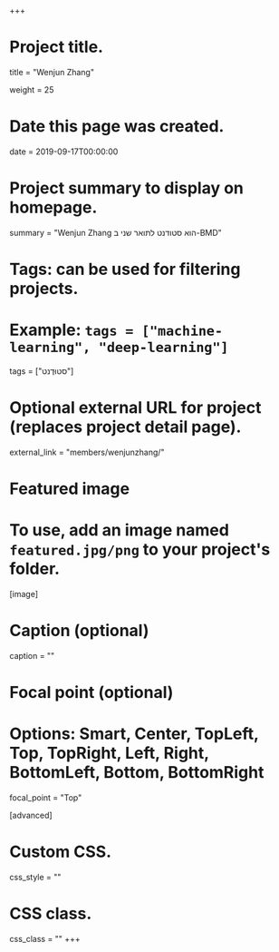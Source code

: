 +++
# Project title.
title = "Wenjun Zhang"

weight = 25

# Date this page was created.
date = 2019-09-17T00:00:00

# Project summary to display on homepage.
summary = "Wenjun Zhang הוא סטודנט לתואר שני ב-BMD"

# Tags: can be used for filtering projects.
# Example: `tags = ["machine-learning", "deep-learning"]`
tags = ["סטוּדֶנט"]

# Optional external URL for project (replaces project detail page).
external_link = "members/wenjunzhang/"

# Featured image
# To use, add an image named `featured.jpg/png` to your project's folder. 
[image]
  # Caption (optional)
  caption = ""

  # Focal point (optional)
  # Options: Smart, Center, TopLeft, Top, TopRight, Left, Right, BottomLeft, Bottom, BottomRight
  focal_point = "Top"

[advanced]
 # Custom CSS.
 css_style = ""

 # CSS class.
 css_class = ""
+++

